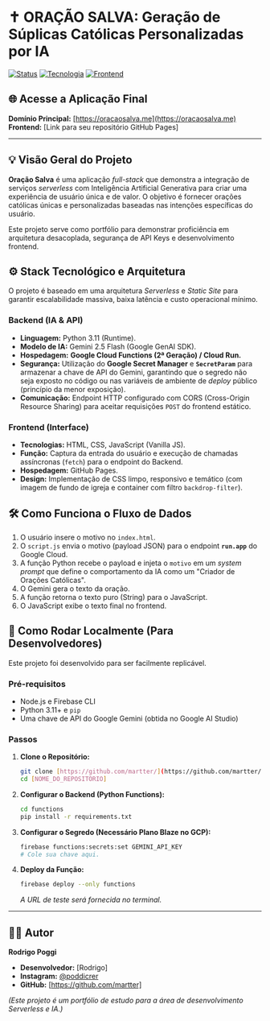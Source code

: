 # ✝️ ORAÇÃO SALVA: Geração de Súplicas Católicas Personalizadas por IA

[![Status](https://img.shields.io/badge/Status-Online%20%7C%20Serverless-28A745)](https://oracaosalva.me)
[![Tecnologia](https://img.shields.io/badge/Tecnologia-Python%20%7C%20Gemini%20API-38761D)]()
[![Frontend](https://img.shields.io/badge/Frontend-GitHub%20Pages-1E90FF)]()

## 🌐 Acesse a Aplicação Final
**Domínio Principal:** [https://oracaosalva.me](https://oracaosalva.me)
**Frontend:** [Link para seu repositório GitHub Pages]

---

## 💡 Visão Geral do Projeto

**Oração Salva** é uma aplicação *full-stack* que demonstra a integração de serviços *serverless* com Inteligência Artificial Generativa para criar uma experiência de usuário única e de valor. O objetivo é fornecer orações católicas únicas e personalizadas baseadas nas intenções específicas do usuário.

Este projeto serve como portfólio para demonstrar proficiência em arquitetura desacoplada, segurança de API Keys e desenvolvimento frontend.

## ⚙️ Stack Tecnológico e Arquitetura

O projeto é baseado em uma arquitetura *Serverless* e *Static Site* para garantir escalabilidade massiva, baixa latência e custo operacional mínimo.

### Backend (IA & API)

* **Linguagem:** Python 3.11 (Runtime).
* **Modelo de IA:** Gemini 2.5 Flash (Google GenAI SDK).
* **Hospedagem:** **Google Cloud Functions (2ª Geração) / Cloud Run.**
* **Segurança:** Utilização do **Google Secret Manager** e **`SecretParam`** para armazenar a chave de API do Gemini, garantindo que o segredo não seja exposto no código ou nas variáveis de ambiente de *deploy* público (princípio da menor exposição).
* **Comunicação:** Endpoint HTTP configurado com CORS (Cross-Origin Resource Sharing) para aceitar requisições `POST` do frontend estático.

### Frontend (Interface)

* **Tecnologias:** HTML, CSS, JavaScript (Vanilla JS).
* **Função:** Captura da entrada do usuário e execução de chamadas assíncronas (`fetch`) para o endpoint do Backend.
* **Hospedagem:** GitHub Pages.
* **Design:** Implementação de CSS limpo, responsivo e temático (com imagem de fundo de igreja e container com filtro `backdrop-filter`).

## 🛠️ Como Funciona o Fluxo de Dados

1.  O usuário insere o motivo no `index.html`.
2.  O `script.js` envia o motivo (payload JSON) para o endpoint **`run.app`** do Google Cloud.
3.  A função Python recebe o payload e injeta o `motivo` em um *system prompt* que define o comportamento da IA como um "Criador de Orações Católicas".
4.  O Gemini gera o texto da oração.
5.  A função retorna o texto puro (String) para o JavaScript.
6.  O JavaScript exibe o texto final no frontend.

## 🚀 Como Rodar Localmente (Para Desenvolvedores)

Este projeto foi desenvolvido para ser facilmente replicável.

### Pré-requisitos

* Node.js e Firebase CLI
* Python 3.11+ e `pip`
* Uma chave de API do Google Gemini (obtida no Google AI Studio)

### Passos

1.  **Clone o Repositório:**
    ```bash
    git clone [https://github.com/martter/](https://github.com/martter/)[NOME_DO_REPOSITORIO]
    cd [NOME_DO_REPOSITORIO]
    ```
2.  **Configurar o Backend (Python Functions):**
    ```bash
    cd functions
    pip install -r requirements.txt
    ```
3.  **Configurar o Segredo (Necessário Plano Blaze no GCP):**
    ```bash
    firebase functions:secrets:set GEMINI_API_KEY
    # Cole sua chave aqui.
    ```
4.  **Deploy da Função:**
    ```bash
    firebase deploy --only functions
    ```
    *A URL de teste será fornecida no terminal.*

---

## 👨‍💻 Autor

**Rodrigo Poggi**

* **Desenvolvedor:** [Rodrigo]
* **Instagram:** [@poddicrer](https://www.instagram.com/poddicrer)
* **GitHub:** [https://github.com/martter]

*(Este projeto é um portfólio de estudo para a área de desenvolvimento Serverless e IA.)*

